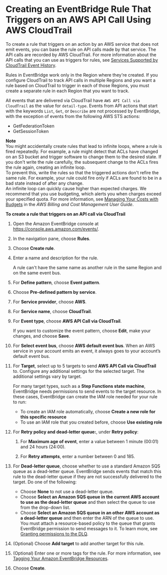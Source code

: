 # Creating an EventBridge Rule That Triggers on an AWS API Call Using AWS CloudTrail<a name="create-eventbridge-cloudtrail-rule"></a>

To create a rule that triggers on an action by an AWS service that does not emit events, you can base the rule on API calls made by that service\. The API calls are recorded by AWS CloudTrail\. For more information about the API calls that you can use as triggers for rules, see [Services Supported by CloudTrail Event History](https://docs.aws.amazon.com/awscloudtrail/latest/userguide/view-cloudtrail-events-supported-services.html)\.

Rules in EventBridge work only in the Region where they're created\. If you configure CloudTrail to track API calls in multiple Regions and you want a rule based on CloudTrail to trigger in each of those Regions, you must create a separate rule in each Region that you want to track\.

All events that are delivered via CloudTrail have `AWS API Call via CloudTrail` as the value for `detail-type`\. Events from API actions that start with the keywords `List`, `Get`, or `Describe` are not processed by EventBridge, with the exception of events from the following AWS STS actions:
+ GetFederationToken
+ GetSessionToken

**Note**  
You might accidentally create rules that lead to infinite loops, where a rule is fired repeatedly\. For example, a rule might detect that ACLs have changed on an S3 bucket and trigger software to change them to the desired state\. If you don't write the rule carefully, the subsequent change to the ACLs fires the rule again, creating an infinite loop\.  
To prevent this, write the rules so that the triggered actions don't refire the same rule\. For example, your rule could fire only if ACLs are found to be in a bad state instead of after any change\.   
An infinite loop can quickly cause higher than expected charges\. We recommend that you use budgeting, which alerts you when charges exceed your specified quota\. For more information, see [Managing Your Costs with Budgets](https://docs.aws.amazon.com/awsaccountbilling/latest/aboutv2/budgets-managing-costs.html) in the *AWS Billing and Cost Management User Guide*\.

**To create a rule that triggers on an API call via CloudTrail**

1. Open the Amazon EventBridge console at [https://console\.aws\.amazon\.com/events/](https://console.aws.amazon.com/events/)\.

1. In the navigation pane, choose **Rules**\.

1. Choose **Create rule**\.

1. Enter a name and description for the rule\.

   A rule can't have the same name as another rule in the same Region and on the same event bus\.

1. For **Define pattern**, choose **Event pattern**\.

1. Choose **Pre\-defined pattern by service**\.

1. For **Service provider**, choose **AWS**\.

1. For **Service name**, choose **CloudTrail**\.

1. For **Event type**, choose **AWS API Call via CloudTrail**\.

   If you want to customize the event pattern, choose **Edit**, make your changes, and choose **Save**\.

1. For **Select event bus**, choose **AWS default event bus**\. When an AWS service in your account emits an event, it always goes to your account’s default event bus\.

1. For **Target**, select up to 5 targets to send **AWS API Call via CloudTrail** to\. Configure any additional settings for the selected target\. The additional settings vary by target\.

   For many target types, such as a **Step Functions state machine**, EventBridge needs permissions to send events to the target resource\. In these cases, EventBridge can create the IAM role needed for your rule to run: 
   + To create an IAM role automatically, choose **Create a new role for this specific resource**
   + To use an IAM role that you created before, choose **Use existing role**

1. For **Retry policy and dead\-letter queue:**, under **Retry policy**:

   1. For **Maximum age of event**, enter a value between 1 minute \(00:01\) and 24 hours \(24:00\)\.

   1. For **Retry attempts**, enter a number between 0 and 185\.

1. For **Dead\-letter queue**, choose whether to use a standard Amazon SQS queue as a dead\-letter queue\. EventBridge sends events that match this rule to the dead\-letter queue if they are not successfully delivered to the target\. Do one of the following:
   + Choose **None** to not use a dead\-letter queue\.
   + Choose **Select an Amazon SQS queue in the current AWS account to use as the dead\-letter queue** and then select the queue to use from the drop\-down list\.
   + Choose **Select an Amazon SQS queue in an other AWS account as a dead\-letter queue** and then enter the ARN of the queue to use\. You must attach a resource\-based policy to the queue that grants EventBridge permission to send messages to it\. To learn more, see [Granting permissions to the DLQ](rule-dlq.md#dlq-perms)\.

1. \(Optional\) Choose **Add target** to add another target for this rule\.

1. \(Optional\) Enter one or more tags for the rule\. For more information, see [Tagging Your Amazon EventBridge Resources](eventbridge-tagging.md)\.

1. Choose **Create**\.